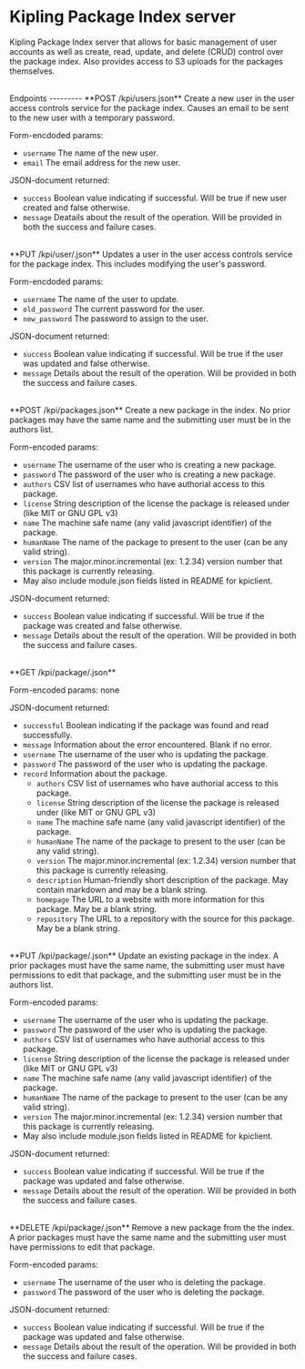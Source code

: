 Kipling Package Index server
============================

Kipling Package Index server that allows for basic management of user accounts
as well as create, read, update, and delete (CRUD) control over the package
index. Also provides access to S3 uploads for the packages themselves.

<br>
Endpoints
---------
**POST /kpi/users.json**  
Create a new user in the user access controls service for the package index. Causes an email to be sent to the new user with a temporary password.

Form-encdoded params:  

 - ```username``` The name of the new user.
 - ```email``` The email address for the new user.

JSON-document returned:

 - ```success``` Boolean value indicating if successful. Will be true if new user created and false otherwise.
 - ```message``` Deatails about the result of the operation. Will be provided in both the success and failure cases.
  

<br>
**PUT /kpi/user/<username>.json**  
Updates a user in the user access controls service for the package index. This includes modifying the user's password.

Form-encdoded params:

 - ```username``` The name of the user to update.
 - ```old_password``` The current password for the user.
 - ```new_password``` The password to assign to the user.

JSON-document returned:

 - ```success``` Boolean value indicating if successful. Will be true if the user was updated and false otherwise.
 - ```message``` Details about the result of the operation. Will be provided in both the success and failure cases.

<br>
**POST /kpi/packages.json**  
Create a new package in the index. No prior packages may have the same name and the submitting user must be in the authors list.

Form-encoded params:  

 - ```username``` The username of the user who is creating a new package.
 - ```password``` The password of the user who is creating a new package.
 - ```authors``` CSV list of usernames who have authorial access to this package.
 - ```license``` String description of the license the package is released under (like MIT or GNU GPL v3)
 - ```name``` The machine safe name (any valid javascript identifier) of the package. 
 - ```humanName``` The name of the package to present to the user (can be any valid string).
 - ```version``` The major.minor.incremental (ex: 1.2.34) version number that this package is currently releasing.
 - May also include module.json fields listed in README for kpiclient.

JSON-document returned:

 - ```success``` Boolean value indicating if successful. Will be true if the package was created and false otherwise.
 - ```message``` Details about the result of the operation. Will be provided in both the success and failure cases.

<br>
**GET /kpi/package/<package_name>.json**  

Form-encoded params: none

JSON-document returned:

 - ```successful``` Boolean indicating if the package was found and read successfully.
 - ```message``` Information about the error encountered. Blank if no error.
 - ```username``` The username of the user who is updating the package.
 - ```password``` The password of the user who is updating the package.
 - ```record``` Information about the package.
   - ```authors``` CSV list of usernames who have authorial access to this package.
   - ```license``` String description of the license the package is released under (like MIT or GNU GPL v3)
   - ```name``` The machine safe name (any valid javascript identifier) of the package. 
   - ```humanName``` The name of the package to present to the user (can be any valid string).
   - ```version``` The major.minor.incremental (ex: 1.2.34) version number that this package is currently releasing.
   - ```description``` Human-friendly short description of the package. May contain markdown and may be a blank string.
   - ```homepage``` The URL to a website with more information for this package. May be a blank string.
   - ```repository``` The URL to a repository with the source for this package. May be a blank string.

<br>
**PUT /kpi/package/<package_name>.json**  
Update an existing package in the index. A prior packages must have the same name, the submitting user must have permissions to edit that package, and the submitting user must be in the authors list.

Form-encoded params:  

 - ```username``` The username of the user who is updating the package.
 - ```password``` The password of the user who is updating the package.
 - ```authors``` CSV list of usernames who have authorial access to this package.
 - ```license``` String description of the license the package is released under (like MIT or GNU GPL v3)
 - ```name``` The machine safe name (any valid javascript identifier) of the package. 
 - ```humanName``` The name of the package to present to the user (can be any valid string).
 - ```version``` The major.minor.incremental (ex: 1.2.34) version number that this package is currently releasing.
 - May also include module.json fields listed in README for kpiclient.

JSON-document returned:

 - ```success``` Boolean value indicating if successful. Will be true if the package was updated and false otherwise.
 - ```message``` Details about the result of the operation. Will be provided in both the success and failure cases.

<br>
**DELETE /kpi/package/<package_name>.json**  
Remove a new package from the the index. A prior packages must have the same name and the submitting user must have permissions to edit that package.

Form-encoded params:  

 - ```username``` The username of the user who is deleting the package.
 - ```password``` The password of the user who is deleting the package.

JSON-document returned:

 - ```success``` Boolean value indicating if successful. Will be true if the package was updated and false otherwise.
 - ```message``` Details about the result of the operation. Will be provided in both the success and failure cases.

<br>